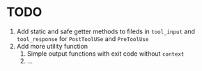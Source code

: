 # TODO

1. Add static and safe getter methods to fileds in `tool_input` and `tool_response` for `PostToolUSe` and `PreToolUse`
2. Add more utility function
    1. Simple output functions with exit code without `context`
    2. ...
